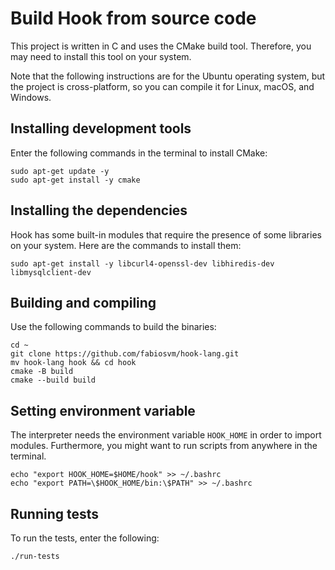 
# Build Hook from source code

This project is written in C and uses the CMake build tool. Therefore, you may need to install 
this tool on your system.

Note that the following instructions are for the Ubuntu operating system, but the project is cross-platform, 
so you can compile it for Linux, macOS, and Windows.

## Installing development tools

Enter the following commands in the terminal to install CMake:

```
sudo apt-get update -y
sudo apt-get install -y cmake
```

## Installing the dependencies

Hook has some built-in modules that require the presence of some libraries on your system. Here are the commands 
to install them:

```
sudo apt-get install -y libcurl4-openssl-dev libhiredis-dev libmysqlclient-dev
```

## Building and compiling

Use the following commands to build the binaries:

```
cd ~
git clone https://github.com/fabiosvm/hook-lang.git
mv hook-lang hook && cd hook
cmake -B build
cmake --build build
```

## Setting environment variable 

The interpreter needs the environment variable `HOOK_HOME` in order to import modules.
Furthermore, you might want to run scripts from anywhere in the terminal.

```
echo "export HOOK_HOME=$HOME/hook" >> ~/.bashrc
echo "export PATH=\$HOOK_HOME/bin:\$PATH" >> ~/.bashrc
```

## Running tests

To run the tests, enter the following:

```
./run-tests
```
